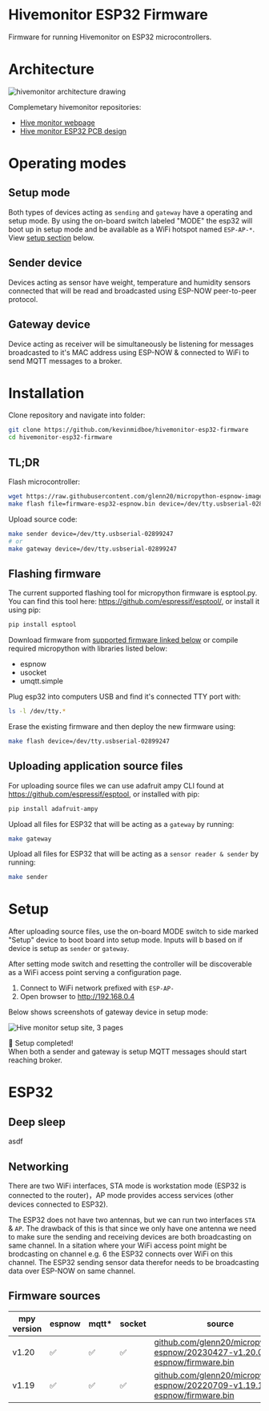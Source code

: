 # Hivemonitor ESP32 Firmware

Firmware for running Hivemonitor on ESP32 microcontrollers.

# Architecture

![hivemonitor architecture drawing](https://github.com/KevinMidboe/hivemonitor-esp32-firmware/assets/2287769/c40512e5-9f31-4aea-a8db-e92646c51903)

Complemetary hivemonitor repositories:
- [Hive monitor webpage](https://github.com/kevinmidboe/hivemonitor)
- [Hive monitor ESP32 PCB design](https://github.com/kevinmidboe/hivemonitor-pcb)

# Operating modes

## Setup mode
Both types of devices acting as `sending` and `gateway` have a operating and setup mode. By using the on-board switch labeled "MODE" the esp32 will boot up in setup mode and be available as a WiFi hotspot named `ESP-AP-*`. View [setup section](#setup) below.

## Sender device
Devices acting as sensor have weight, temperature and humidity sensors connected that will be read and broadcasted using ESP-NOW peer-to-peer protocol. 

## Gateway device
Device acting as receiver will be simultaneously be listening for messages broadcasted to it's MAC address using ESP-NOW & connected to WiFi to send MQTT messages to a broker. 

# Installation

Clone repository and navigate into folder:
```bash
git clone https://github.com/kevinmidboe/hivemonitor-esp32-firmware
cd hivemonitor-esp32-firmware
```

## TL;DR

Flash microcontroller:
```bash
wget https://raw.githubusercontent.com/glenn20/micropython-espnow-images/main/20230427-v1.20.0-espnow-2-gcc4c716f6/firmware-esp32-GENERIC.bin > firmware-esp32-espnow.bin
make flash file=firmware-esp32-espnow.bin device=/dev/tty.usbserial-02899247
```
Upload source code:
```bash
make sender device=/dev/tty.usbserial-02899247
# or
make gateway device=/dev/tty.usbserial-02899247
```

## Flashing firmware
The current supported flashing tool for micropython firmware is esptool.py. You can find this tool here: https://github.com/espressif/esptool/, or install it using pip:

```bash
pip install esptool
```

Download firmware from [supported firmware linked below](#firmware-sources) or compile required micropython with libraries listed below:
- espnow
- usocket
- umqtt.simple

Plug esp32 into computers USB and find it's connected TTY port with:

```bash
ls -l /dev/tty.*
```

Erase the existing firmware and then deploy the new firmware using:
```bash
make flash device=/dev/tty.usbserial-02899247
```

## Uploading application source files

For uploading source files we can use adafruit ampy CLI found at https://github.com/espressif/esptool, or installed with pip:

```bash
pip install adafruit-ampy
```

Upload all files for ESP32 that will be acting as a `gateway` by running:

```bash
make gateway
```

Upload all files for ESP32 that will be acting as a `sensor reader & sender` by running:

```bash
make sender
```

# Setup

After uploading source files, use the on-board MODE switch to side marked "Setup" device to boot board into setup mode. Inputs will b based on if device is setup as `sender` or `gateway`.

After setting mode switch and resetting the controller will be discoverable as a WiFi access point serving a configuration page.
 1. Connect to WiFi network prefixed with `ESP-AP-`
 2. Open browser to http://192.168.0.4

Below shows screenshots of gateway device in setup mode:

![Hive monitor setup site, 3 pages](https://github.com/KevinMidboe/hivemonitor-esp32-firmware/assets/2287769/3e80fa3d-7b5e-4296-89a0-a3d42351ddf3)

🎉 Setup completed!  
When both a sender and gateway is setup MQTT messages should start reaching broker.

# ESP32

## Deep sleep
asdf

## Networking
There are two WiFi interfaces, STA mode is workstation mode (ESP32 is connected to the router)，AP mode provides access services (other devices connected to ESP32).


The ESP32 does not have two antennas, but we can run two interfaces `STA` & `AP`. The drawback of this is that since we only have one antenna we need to make sure the sending and receiving devices are both broadcasting on same channel. In a sitation where your WiFi access point might be brodcasting on channel e.g. 6 the ESP32 connects over WiFi on this channel. The ESP32 sending sensor data therefor needs to be broadcasting data over ESP-NOW on same channel.

## Firmware sources

| mpy version | espnow | mqtt* | socket | source                                                                                                                                                                  |
|-------------|--------|-------|--------|-------------------------------------------------------------------------------------------------------------------------------------------------------------------------|
| v1.20       | ✅    | ✅   | ✅    | [github.com/glenn20/micropython-espnow/20230427-v1.20.0-espnow/firmware.bin](https://github.com/glenn20/micropython-espnow-images/blob/main/20230427-v1.20.0-espnow-2-gcc4c716f6/firmware-esp32-GENERIC.bin) |
| v1.19       | ✅    | ✅   | ✅    | [github.com/glenn20/micropython-espnow/20220709-v1.19.1-espnow/firmware.bin](https://github.com/glenn20/micropython-espnow-images/blob/main/20220709_espnow-g20-v1.19.1-espnow-6-g44f65965b/firmware-esp32-GENERIC.bin) |

